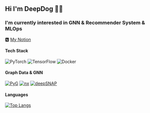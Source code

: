 ## Hi I'm DeepDog 🤙🤙
  
### I'm currently interested in GNN & Recommender System & MLOps
🅽 [My Notion](https://www.notion.so/Deep-dog-48d119d1d42a45fc830328b92b4aab85)

#### Tech Stack
![PyTorch](https://img.shields.io/badge/-PyTorch-000?&logo=PyTorch) ![TensorFlow](https://img.shields.io/badge/-TensorFlow-000?&logo=TensorFlow) ![Docker](https://img.shields.io/badge/-Docker-000?&logo=Docker)  
  
#### Graph Data & GNN
[![PyG](https://img.shields.io/badge/PyG-Pytorch__Geometric-brightgreen)](https://github.com/rusty1s/pytorch_geometric) [![nx](https://img.shields.io/badge/nx-NetworkX-brightgreen)](https://github.com/networkx/networkx) [![deepSNAP](https://img.shields.io/badge/deepsnap-DeepSNAP-brightgreen)](https://github.com/snap-stanford/deepsnap)


#### Languages
[![Top Langs](https://github-readme-stats.vercel.app/api/top-langs/?username=hybyun0121&layout=compact)](https://github.com/hybyun0121/github-readme-stats)
